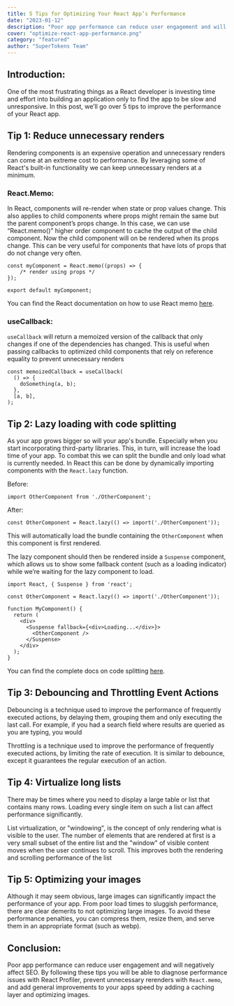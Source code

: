 ```yaml
---
title: 5 Tips for Optimizing Your React App’s Performance 
date: "2023-01-12"
description: "Poor app performance can reduce user engagement and will negatively affect SEO, here are 5 tips to optimize your react app"
cover: "optimize-react-app-performance.png"
category: "featured"
author: "SuperTokens Team"
---
```


## Introduction:

One of the most frustrating things as a React developer is investing time and effort into building an application only to find the app to be slow and unresponsive.
In this post, we’ll go over 5 tips to improve the performance of your React app.

## Tip 1: Reduce unnecessary renders

Rendering components is an expensive operation and unnecessary renders can come at an extreme cost to performance.
By leveraging some of React's built-in functionality we can keep unnecessary renders at a minimum.

### React.Memo:

In React, components will re-render when state or prop values change. This also applies to child components where props might remain the same but the parent component’s props change. In this case, we can use “React.memo()” higher order component to cache the output of the child component. Now the child component will on be rendered when its props change. This can be very useful for components that have lots of props that do not change very often.

```tsx
const myComponent = React.memo((props) => {
    /* render using props */
});

export default myComponent;
```

You can find the React documentation on how to use React memo [here](https://beta.reactjs.org/reference/react/memo).

### useCallback:

`useCallback` will return a memoized version of the callback that only changes if one of the dependencies has changed. This is useful when passing callbacks to optimized child components that rely on reference equality to prevent unnecessary renders

```tsx
const memoizedCallback = useCallback(
  () => {
    doSomething(a, b);
  },
  [a, b],
);
```

## Tip 2: Lazy loading with code splitting

As your app grows bigger so will your app's bundle. Especially when you start incorporating third-party libraries. This, in turn, will increase the load time of your app. To combat this we can split the bundle and only load what is currently needed. In React this can be done by dynamically importing components with the `React.lazy` function.

Before: 

`import OtherComponent from './OtherComponent';`

After:

`const OtherComponent = React.lazy(() => import('./OtherComponent'));`

This will automatically load the bundle containing the `OtherComponent` when this component is first rendered.

The lazy component should then be rendered inside a `Suspense` component, which allows us to show some fallback content (such as a loading indicator) while we’re waiting for the lazy component to load.

```tsx
import React, { Suspense } from 'react';

const OtherComponent = React.lazy(() => import('./OtherComponent'));

function MyComponent() {
  return (
    <div>
      <Suspense fallback={<div>Loading...</div>}>
        <OtherComponent />
      </Suspense>
    </div>
  );
}
```
You can find the complete docs on code splitting [here](https://reactjs.org/docs/code-splitting.html).


## Tip 3: Debouncing and Throttling Event Actions

Debouncing is a technique used to improve the performance of frequently executed actions, by delaying them, grouping them and only executing the last call. For example, if you had a search field where results are queried as you are typing, you would 


Throttling is a technique used to improve the performance of frequently executed actions, by limiting the rate of execution. It is similar to debounce, except it guarantees the regular execution of an action.



## Tip 4: Virtualize long lists

There may be times where you need to display a large table or list that contains many rows. Loading every single item on such a list can affect performance significantly.

List virtualization, or "windowing", is the concept of only rendering what is visible to the user. The number of elements that are rendered at first is a very small subset of the entire list and the "window" of visible content moves when the user continues to scroll. This improves both the rendering and scrolling performance of the list


## Tip 5: Optimizing your images

Although it may seem obvious, large images can significantly impact the performance of your app. From poor load times to sluggish performance, there are clear demerits to not optimizing large images. To avoid these performance penalties, you can compress them, resize them, and serve them in an appropriate format (such as webp).

## Conclusion:

Poor app performance can reduce user engagement and will negatively affect SEO. By following these tips you will be able to diagnose performance issues with React Profiler, prevent unnecessary rerenders with `React.memo`, and add general improvements to your apps speed by adding a caching layer and optimizing images.
